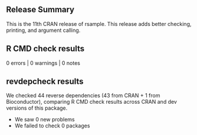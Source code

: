 ## Release Summary

This is the 11th CRAN release of rsample. This release adds better checking, printing, and argument calling.

## R CMD check results

0 errors | 0 warnings | 0 notes

## revdepcheck results

We checked 44 reverse dependencies (43 from CRAN + 1 from Bioconductor), comparing R CMD check results across CRAN and dev versions of this package.

 * We saw 0 new problems
 * We failed to check 0 packages

